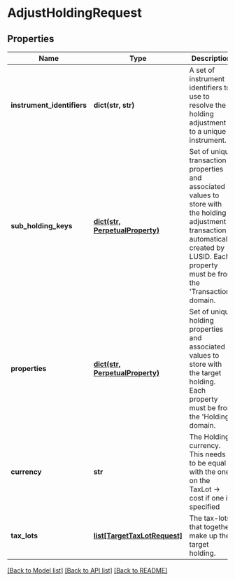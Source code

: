 # AdjustHoldingRequest

## Properties
Name | Type | Description | Notes
------------ | ------------- | ------------- | -------------
**instrument_identifiers** | **dict(str, str)** | A set of instrument identifiers to use to resolve the holding adjustment to a unique instrument. | 
**sub_holding_keys** | [**dict(str, PerpetualProperty)**](PerpetualProperty.md) | Set of unique transaction properties and associated values to store with the holding adjustment transaction automatically created by LUSID. Each property must be from the &#39;Transaction&#39; domain. | [optional] 
**properties** | [**dict(str, PerpetualProperty)**](PerpetualProperty.md) | Set of unique holding properties and associated values to store with the target holding. Each property must be from the &#39;Holding&#39; domain. | [optional] 
**currency** | **str** | The Holding currency. This needs to be equal with the one on the TaxLot -&gt; cost if one is specified | [optional] 
**tax_lots** | [**list[TargetTaxLotRequest]**](TargetTaxLotRequest.md) | The tax-lots that together make up the target holding. | 

[[Back to Model list]](../README.md#documentation-for-models) [[Back to API list]](../README.md#documentation-for-api-endpoints) [[Back to README]](../README.md)


